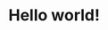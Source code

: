 # Hello world!

<div id="example"></div>

<script type="application/javascript">
  new Vue({
    el: '#example',
    template: '<live-code class="full" :template="code" mode="html>iframe" :debounce="200" />',
    data: {
      code:
`
<script src="${host}global.js"><\/script>

<!-- Do you see the Moon's shadow on Earth's surface when it passes in front of the sun? -->

<!-- By default a <lume-scene> fills the space of it's parent, in this case the <body>. -->
<lume-scene id="scene" webgl>
  <lume-camera-rig initial-polar-angle="0" min-distance="90" max-distance="1000" initial-distance="200"></lume-camera-rig>
  <!-- Stars -->
  <lume-sphere
    id="stars"
    texture="${host}examples/hello-world/galaxy_starfield.png"
    receive-shadow="false"
    has="basic-material"
    sidedness="back"
    size="4000 4000 4000"
    mount-point="0.5 0.5 0.5"
    color="white"
  ></lume-sphere>
  <!-- Sun light -->
  <lume-element3d size="0 0" rotation="0 -50 0">
    <lume-element3d size="0 0" rotation="10 0 0">
      <lume-point-light
        id="light"
        size="0 0"
        position="0 0 1800"
        color="white"
        intensity="2"
        distance="10000"
        shadow-map-width="2048"
        shadow-map-height="2048"
        shadow-camera-far="20000"
      ></lume-point-light>
    </lume-element3d>
  </lume-element3d>
  <!-- Earth -->
  <lume-element3d size="0 0 0">
    <lume-element3d rotation="0 180 0">
      <lume-sphere
        id="earth"
        texture="${host}examples/hello-world/earthmap1k.jpg"
        bump-map="${host}examples/hello-world/earthbump1k.jpg"
        specular-map="${host}examples/hello-world/earthspec1k.jpg"
        size="120 120 120"
        mount-point="0.5 0.5 0.5"
        color="white"
      >
        <lume-sphere
          id="clouds"
          texture="${host}examples/hello-world/earthclouds.png"
          opacity="0.7"
          size="125 125 125"
          mount-point="0.5 0.5 0.5"
          align-point="0.5 0.5 0.5"
          color="white"
        ></lume-sphere>
      </lume-sphere>
    </lume-element3d>
    <lume-element3d rotation="90 10 0">
      <lume-element3d id="moonRotator" rotation="0 0 110">
        <lume-sphere
          id="moon"
          texture="${host}examples/hello-world/moon.jpg"
          position="250"
          size="5 5 5"
          mount-point="0.5 0.5 0.5"
          color="white"
        ></lume-sphere>
      </lume-element3d>
    </lume-element3d>
  </lume-element3d>
</lume-scene>

<style>
  html,
  body {
    background: #222;
    width: 100%;
    height: 100%;
    margin: 0;
    overflow: hidden;
  }

  lume-scene {
    /* Prevent touch scrolling from interfering with out pointermove handler. */
    touch-action: none;
  }

  lume-scene * {
    pointer-events: none;
  }
</style>

<script>
  // Define LUME's HTML elements with their default names.
  LUME.defineElements();

  // We wrote the rotation function this way so that it would always start
  // at the angle defined in the HTML.
  let lastTime = performance.now();
  let dt = 0;
  moonRotator.rotation = (x, y, z, time) => {
    dt = time - lastTime;
    lastTime = time;
    return [x, y, z + dt * 0.01];
  };

  // ^ We could've written it more simply but it would start at some angle
  // based on time instead of our preferred angle:
  // moonRotator.rotation = (x, y, z, t) => [x, y, t * 0.004];

  earth.rotation = (x, y, z, t) => [x, t * 0.01, z];
  clouds.rotation = (x, y, z, t) => [x, -t * 0.003, z];
<\/script>
`
    },
  })
</script>
